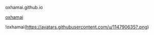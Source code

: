 oxhamai.github.io

[oxhamai](https://github.com/oxhamai)

!oxhamai(https://avatars.githubusercontent.com/u/114790635?.png)

